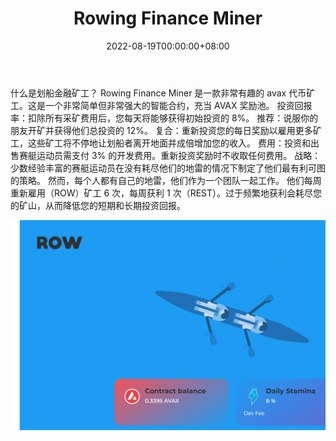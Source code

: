 ﻿---
title: "Rowing Finance Miner"
description: "Rowing Finance Miner 是一款非常有趣的 avax 代币矿工。这是一个非常简单但非常强大的智能合约，充当 AVAX 奖励池."
date: 2022-08-19T00:00:00+08:00
lastmod: 2022-08-19T00:00:00+08:00
draft: false
authors: ["boogArno"]
featuredImage: "rowing-finance-miner.png"
tags: ["High risk","Rowing Finance Miner"]
categories: ["nfts"]
nfts: ["High risk"]
blockchain: "Avalanche"
website: "https://rowing.finance/"
twitter: "https://twitter.com/MinerRowing"
discord: "https://discord.com/invite/KkQ8KZFduY"
telegram: ""
github: ""
youtube: ""
twitch: ""
facebook: ""
instagram: ""
reddit: ""
medium: ""
steam: ""
gitbook: ""
googleplay: ""
appstore: ""
status: "Live"
weight: 
lightgallery: true
toc: true
pinned: false
recommend: false
recommend1: false
---
什么是划船金融矿工？
Rowing Finance Miner 是一款非常有趣的 avax 代币矿工。这是一个非常简单但非常强大的智能合约，充当 AVAX 奖励池。
投资回报率：扣除所有采矿费用后，您每天将能够获得初始投资的 8%。
推荐：说服你的朋友开矿并获得他们总投资的 12%。
复合：重新投资您的每日奖励以雇用更多矿工，这些矿工将不停地让划船者离开地面并成倍增加您的收入。
费用：投资和出售赛艇运动员需支付 3% 的开发费用。重新投资奖励时不收取任何费用。
战略：
少数经验丰富的赛艇运动员在没有耗尽他们的地雷的情况下制定了他们最有利可图的策略。
然而，每个人都有自己的地雷，他们作为一个团队一起工作。
他们每周重新雇用（ROW）矿工 6 次，每周获利 1 次（REST）。过于频繁地获利会耗尽您的矿山，从而降低您的短期和长期投资回报。

![rowingfinanceminer-dapp-high-risk-avalanche-image1_1b88725984d6a7c5438d6df420a69ad3](rowingfinanceminer-dapp-high-risk-avalanche-image1_1b88725984d6a7c5438d6df420a69ad3.png)